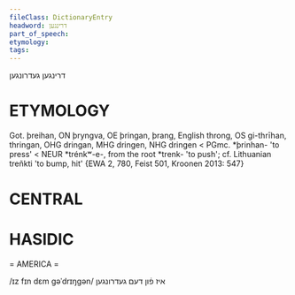 ```yaml
---
fileClass: DictionaryEntry
headword: דרינגען
part_of_speech: 
etymology: 
tags: 
---
```

דרינגען
געדרונגען

ETYMOLOGY
===========
Got. þreihan, ON þryngva, OE þringan, þrang, English throng, OS gi-thrīhan, thringan, OHG dringan, MHG dringen, NHG dringen < PGmc. *þrinhan- 'to press' < NEUR *trénkʷ-e-, from the root *trenk- 'to push'; cf. Lithuanian treñkti 'to bump, hit'
{EWA 2, 780, Feist 501, Kroonen 2013: 547}

CENTRAL
========

HASIDIC
=======
= AMERICA = 

/ɪz fɪn dɛm gəˈdrɪŋgən/ איז פֿון דעם געדרונגען